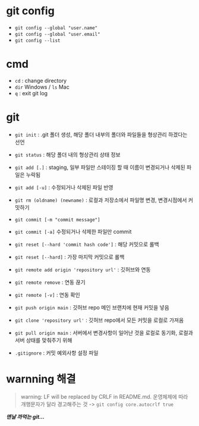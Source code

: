 # git config
- `git config --global "user.name"`
- `git config --global "user.email"`
- `git config --list`

# cmd
- `cd` : change directory
- `dir` Windows / `ls` Mac
- `q` : exit git log

# git
- `git init` : .git 폴더 생성, 해당 폴더 내부의 폴더와 파일들을 형상관리 하겠다는 선언
- `git status` : 해당 폴더 내의 형상관리 상태 정보
- `git add [.]` : staging, 일부 파일만 스테이징 할 때 이름이 변경되거나 삭제된 파일은 누락됨
- `git add [-u]` : 수정되거나 삭제된 파일 반영
- `git rm (oldname) (newname)` : 로컬과 저장소에서 파일명 변경, 변경시점에서 커밋하기

- `git commit [-m "commit message"]`
- `git commit [-a]` 수정되거나 삭제한 파일만 commit
- `git reset [--hard 'commit hash code']` : 해당 커밋으로 롤백
- `git reset [--hard]` : 가장 마지막 커밋으로 롤백

- `git remote add origin 'repository url'` : 깃허브와 연동
- `git remote remove` : 연동 끊기
- `git remote [-v]` : 연동 확인

- `git push origin main` : 깃허브 repo 메인 브랜치에 현재 커밋을 넣음
- `git clone 'repository url'` : 깃허브 repo에서 모든 커밋을 로컬로 가져옴
- `git pull origin main` : 서버에서 변경사항이 일어난 것을 로컬로 동기화, 로컬과 서버 상태를 맞춰주기 위해

- `.gitignore` : 커밋 예외사항 설정 파일

# warnning 해결
> warning: LF will be replaced by CRLF in README.md.
운영체제에 따라 개행문자가 달라 경고해주는 것
-> `git config core.autocrlf true`


***맨날 까먹는 git...***